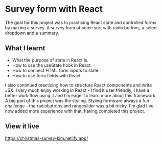 # Survey form with React
The goal for this project was to practicing React state and controlled forms by making a survey. A survey form of some sort with radio buttons, a select dropdown and a summary.

## What I learnt
- What the purpose of state in React is.
- How to use the useState hook in React.
- How to connect HTML form inputs to state.
- How to use form fields with React

I also continued practicing how to structure React components and write JSX. I very much enjoy working in React - I find it user friendly, I have a better work flow using it and I'm eager to learn more about this framework.
A big part of this project was the styling. Styling forms are always a fun challenge - the radiobuttons and rangeslider was a bit tricky. I'm glad I've now added more experience with that, having completed this project.

## View it live

https://christmas-survey-kim.netlify.app/
